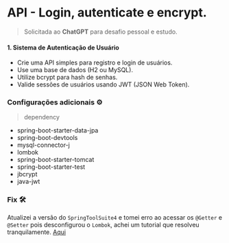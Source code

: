 # API - Login, autenticate e encrypt.

> Solicitada ao **ChatGPT** para desafio pessoal e estudo.

#### 1. **Sistema de Autenticação de Usuário**
-   Crie uma API simples para registro e login de usuários.
-   Use uma base de dados (H2 ou MySQL).
-   Utilize bcrypt para hash de senhas.
-   Valide sessões de usuários usando JWT (JSON Web Token).

### Configurações adicionais ⚙️
> dependency

 - <artifactId>spring-boot-starter-data-jpa</artifactId>
 - <artifactId>spring-boot-devtools</artifactId>
 - <artifactId>mysql-connector-j</artifactId>
 - <artifactId>lombok</artifactId>
 - <artifactId>spring-boot-starter-tomcat</artifactId>
 - <artifactId>spring-boot-starter-test</artifactId>
 - <artifactId>jbcrypt</artifactId>
 - <artifactId>java-jwt</artifactId>	


### Fix 🛠️

Atualizei a versão do `SpringToolSuite4` e tomei erro ao acessar os `@Getter` e `@Setter` pois desconfigurou o `Lombok`, achei um tutorial que resolveu tranquilamente. [Aqui](https://dicasdeprogramacao.com.br/como-configurar-o-lombok-no-eclipse/)
